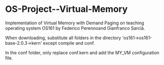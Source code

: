 # OS-Project--Virtual-Memory
Implementation of Virtual Memory with Demand Paging on teaching operating system OS161 by Federico Perennoand Gianfranco Sarcià.

When downloading, substitute all folders in the directory 'os161->os161-base-2.0.3->kern' except compile and conf.

In the conf folder, only replace conf.kern and add the MY_VM configuration file.
